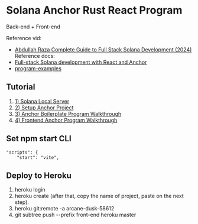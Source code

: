 # Solana Anchor Rust React Program
Back-end + Front-end

Reference vid: 
- [Abdullah Raza Complete Guide to Full Stack Solana Development (2024)](https://www.youtube.com/watch?v=vUHF1X48zM4)
Reference docs: 
- [Full-stack Solana development with React and Anchor](https://solana.com/developers/guides/getstarted/full-stack-solana-development)
- [program-examples](https://github.com/solana-developers/program-examples)

## Tutorial
1. [1) Solana Local Server](https://grape-bit-bc8.notion.site/1-Solana-Local-Server-193683b00ae5809891d9d207023c48d4?pvs=4)
2. [2) Setup Anchor Project](https://grape-bit-bc8.notion.site/2-Setup-Anchor-Project-193683b00ae5803b8642e252c67e4204?pvs=4)
3. [3) Anchor Boilerplate Program Walkthrough](https://grape-bit-bc8.notion.site/3-Anchor-Boilerplate-Program-Walkthrough-195683b00ae580e49742f2c66a65ff3f?pvs=4)
4. [4) Frontend Anchor Program Walkthrough](https://grape-bit-bc8.notion.site/4-Frontend-Anchor-Program-Walkthrough-1a2683b00ae580108e24ed5ae1f039d7?pvs=4)

## Set npm start CLI
```
"scripts": {
    "start": "vite",
```

## Deploy to Heroku
1. heroku login
2. heroku create (after that, copy the name of project, paste on the next step).
3. heroku git:remote -a arcane-dusk-58612
4. git subtree push --prefix front-end heroku master